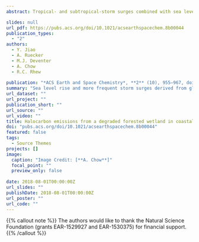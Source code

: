 ```yaml
---
abstract: Tropical- and subtropical-storm surges combined with sea level rise cause saltwater intrusions into low-lying coastal ecosystems along the southeastern coast of the United States, gradually converting freshwater forested wetland into saltmarsh. The transition zone between freshwater and saltwater ecosystems becomes a degraded forested wetland, where the combination of high levels of soil organic matter and elevated concentrations of halide ions creates a dynamic biogeochemical environment that may be a potential hotspot for halocarbon formation such as chloroform, methyl chloride, and methyl bromide. This study conducted field measurements at a transition zone in coastal South Carolina to quantify halocarbon exchange rates and laboratory soil incubations to determine the contributions of biotic versus abiotic processes. The degraded forested wetland showed significant chloroform emission rates (146 ± 129 nmol m–2 d–1). The degraded forested wetland remained a net sink for methyl chloride and a negligible source/sink for methyl bromide, unlike the saltmarsh which was a significant source for both. The laboratory incubations strongly suggest that methyl halide consumption in soils at the field site was biotic and that production of methyl halides and chloroform was largely abiotic and temperature-dependent, although additional experiments are required to rule out possible biotic production involving heat-resistant microbes. The results suggest that sea level rise and more frequent storm surges derived from global climate change, in the long term, may increase emissions of chloroform from coastal degraded forested wetlands and of methyl halides if salt marshes expand, with potential impacts for stratospheric ozone depletion.

slides: null
url_pdf: https://pubs.acs.org/doi/10.1021/acsearthspacechem.8b00044
publication_types:
  - "2"
authors:
  - Y. Jiao
  - A. Ruecker
  - M.J. Deventer
  - A. Chow
  - R.C. Rhew
  
publication: "*ACS Earth and Space Chemistry*, **2** (10), 955–967, doi: 10.1021/acsearthspacechem.8b00033"
summary: "Sea level rise and more frequent storm surges derived from global climate change, in the long term, may increase emissions of chloroform from coastal degraded forested wetlands and of methyl halides if salt marshes expand, with potential impacts for stratospheric ozone depletion."
url_dataset: ""
url_project: ""
publication_short: ""
url_source: ""
url_video: ""
title: Halocarbon emissions from a degraded forested wetland in coastal South Carolina impacted by sea level rise
doi: "pubs.acs.org/doi/10.1021/acsearthspacechem.8b00044"
featured: false
tags:
  - Source Themes
projects: []
image:
  caption: "Image Credit: [**A. Chow**]"
  focal_point: ""
  preview_only: false  
  
date: 2018-08-01T00:00:00Z  
url_slides: ""
publishDate: 2018-08-01T00:00:00Z
url_poster: ""
url_code: ""
---
```

{{% callout note %}}
The authors would like to thank the Natural Science Foundation (grants EAR-1529927 and EAR-1530375) for financial support.{{% /callout %}}
